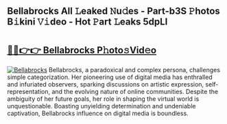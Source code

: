 ## Bellabrocks All 𝙻eaked 𝙽u𝚍es - Part-b3S 𝙿hotos B𝚒kini 𝚅𝚒deo - Hot 𝙿art 𝙻eaks 5dpLl

# <h2><a href="http://ld55682.urlbe.top/?page=Bellabrocks">🔗🔗👉👉 Bellabrocks P𝚑oto𝚜Vid𝚎o</a></h2>

[![Bellabrocks](https://i.imgur.com/eBuTRDB.gif)](http://ld55682.urlbe.top/?page=Bellabrocks)
Bellabrocks, a paradoxical and complex persona, challenges simple categorization. Her pioneering use of digital media has enthralled and infuriated observers, sparking discussions on artistic expression, self-representation, and the evolving nature of online communities. Despite the ambiguity of her future goals, her role in shaping the virtual world is unquestionable. Boasting unyielding determination and undeniable captivation, Bellabrocks influence on digital media is boundless.
